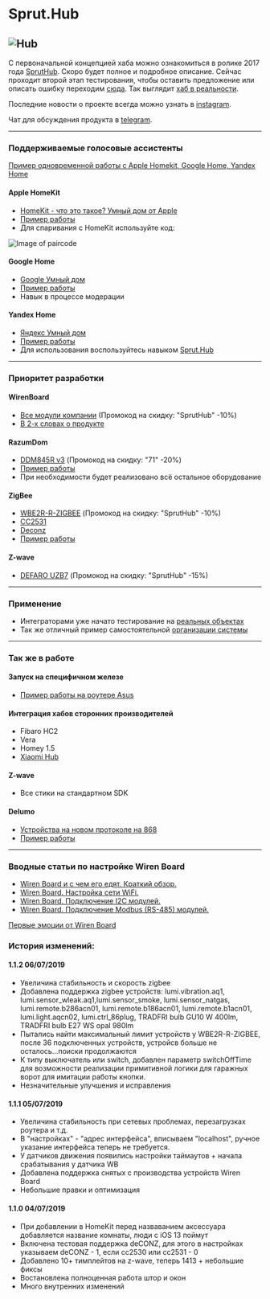 # Sprut.Hub

![Hub](https://github.com/sprut/Hub/blob/master/Hub.jpg)
---

С первоначальной концепцией хаба можно ознакомиться в ролике 2017 года [SprutHub](https://www.youtube.com/watch?v=svo1-UbmbRk).
Скоро будет полное и подробное описание. Сейчас проходит второй этап тестирования, чтобы оставить предложение или описать ошибку переходим [сюда](https://github.com/sprut/Hub/issues/new/choose). Так выглядит [хаб в реальности](https://www.instagram.com/p/BzIOoU1CTsV/).

Последние новости о проекте всегда можно узнать в [instagram](https://www.instagram.com/sprut666666/).

Чат для обсуждения продукта в [telegram](https://t.me/SprutAI_SprutHub).

---
### Поддерживаемые голосовые ассистенты

[Пример одновременной работы с Apple Homekit, Google Home, Yandex Home](https://www.instagram.com/p/ByKxr7aDJfK/)

#### Apple HomeKit
- [HomeKit - что это такое? Умный дом от Apple](https://sprut.ai/client/article/1039)
- [Пример работы](https://www.instagram.com/p/Bq2W1SmjkvP/)
- Для спаривания с HomeKit используйте код:

![Image of paircode](https://github.com/sprut/Hub/blob/master/code.png)

#### Google Home
- [Google Умный дом](https://sprut.ai/client/article/1287)
- [Пример работы](https://www.instagram.com/p/BxxWAbTFeus/)
- Навык в процессе модерации

#### Yandex Home
- [Яндекс Умный дом](https://sprut.ai/client/article/1459)
- [Пример работы](https://www.instagram.com/p/ByDk-7vDC-k/)
- Для использования воспользуйтесь навыком [Sprut.Hub](https://dialogs.yandex.ru/store/skills/7a384ba0-sprut-hub-test)

---

### Приоритет разработки

#### WirenBoard
- [Все модули компании](https://wirenboard.com/ru/catalog/) (Промокод на скидку: "SprutHub" -10%)
- [В 2-х словах о продукте](https://www.instagram.com/p/But_GCjADzl/)

#### RazumDom
- [DDM845R v3](https://razumdom.ru/catalog/modbus_rtu/dimmery_rtu_rs485/507/) (Промокод на скидку: "71" -20%)
- [Пример работы](https://www.instagram.com/p/BvU9JogASqU/)
- При необходимости будет реализовано всё остальное оборудование

#### ZigBee
- [WBE2R-R-ZIGBEE](https://wirenboard.com/ru/product/WBE2R-R-ZIGBEE/) (Промокод на скидку: "SprutHub" -10%)
- [CC2531](https://sprut.ai/client/projects/105)
- [Deconz](https://sprut.ai/client/article/338)
- [Пример работы](https://www.instagram.com/p/BvwBU62hB80/)

#### Z-wave
- [DEFARO UZB7](https://z-wave.ru/shop/category/kontrollery/defaro-uzb7.html) (Промокод на скидку: "SprutHub" -15%)

---

### Применение
- Интеграторами уже начато тестирование на [реальных объектах](https://www.instagram.com/p/Bx7B8K2DMpd/)
- Так же отличный пример самостоятельной [организации системы](https://sprut.ai/client/blog/655) 

---

### Так же в работе

#### Запуск на специфичном железе
- [Пример работы на роутере Asus](https://www.instagram.com/p/BuUCltfABWl/) 

#### Интеграция хабов сторонних производителей
- Fibaro HC2
- Vera
- Homey 1.5
- [Xiaomi Hub](https://www.instagram.com/p/BrxrKb5j5zA/)

#### Z-wave
- Все стики на стандартном SDK

#### Delumo
- [Устройства на новом протоколе на 868](https://sprut.ai/client/news/245)
- [Пример работы](https://www.instagram.com/p/Bsy-HCWnPf2/)

---

### Вводные статьи по настройке Wiren Board
- [Wiren Board и с чем его едят. Краткий обзор.](https://sprut.ai/client/article/821)
- [Wiren Board. Настройка сети WiFi.](https://sprut.ai/client/article/875)
- [Wiren Board. Подключение I2C модулей.](https://sprut.ai/client/article/916)
- [Wiren Board. Подключение Modbus (RS-485) модулей.](https://sprut.ai/client/article/968)

[Первые эмоции от Wiren Board](https://youtu.be/keUKt7OPDWA)

### История изменений:

#### 1.1.2 06/07/2019
- Увеличина стабильность и скорость zigbee
- Добавлена поддержка zigbee устройств: lumi.vibration.aq1, lumi.sensor_wleak.aq1,lumi.sensor_smoke, lumi.sensor_natgas, lumi.remote.b286acn01, lumi.remote.b186acn01, lumi.remote.b1acn01, lumi.light.aqcn02, lumi.ctrl_86plug, TRADFRI bulb GU10 W 400lm, TRADFRI bulb E27 WS opal 980lm
- Пытались найти максимальный лимит устройств у WBE2R-R-ZIGBEE, после 36 подключенных устройств, устройсв больше не осталось...поиски продолжаются
- К типу выключатель или switch, добавлен параметр switchOffTime для возможности реализации примитивной логики для гаражных ворот для имитации работы кнопки.
- Незначительные улучшения и исправления

#### 1.1.1 05/07/2019
- Увеличина стабильность при сетевых проблемах, перезагрузках роутера и т.д.
- В "настройках" - "адрес интерфейса", вписываем "localhost", ручное указание интерфейса теперь не требуется.
- У датчиков движения появились настройки таймаутов + начала срабатывания у датчика WB
- Добавлена поддержка снятых с производства устройств Wiren Board 
- Небольшие правки и оптимизация

#### 1.1.0 04/07/2019
- При добавлении в HomeKit перед назваванием аксессуара добавляется название комнаты, люди с iOS 13 поймут
- Включена тестовая поддержка deCONZ, для этого в настройках указываем deCONZ - 1, если сс2530 или сс2531 - 0
- Добавлено 10+ тимплейтов на z-wave, теперь 1413 + небольшие фиксы
- Востановлена полноценная работа штор и окон
- Много внутренних изменений
